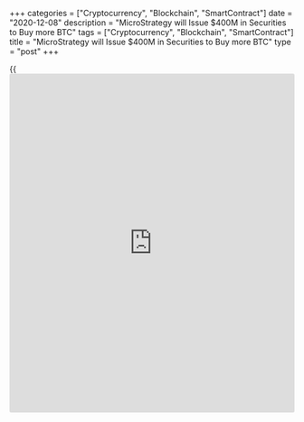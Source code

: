 +++
categories = ["Cryptocurrency", "Blockchain", "SmartContract"]
date = "2020-12-08"
description = "MicroStrategy will Issue $400M in Securities to Buy more BTC"
tags = ["Cryptocurrency", "Blockchain", "SmartContract"]
title = "MicroStrategy will Issue $400M in Securities to Buy more BTC"
type = "post"
+++

{{<iframe id="large-banner" src="https://www.bounty.group/#slide=25.0" width="100%" height="600" scrolling="no" style="border: 0px solid rgb(216, 221, 230); border-radius: 3px;">}}

The world’s largest publicly traded business intelligence firm,
MicroStrategy has announced plans to invest the proceeds from a $400
million securities offering into Bitcoin. On Dec. 7, the firm revealed
plans to issue $400 million in convertible senior notes — a debt
security that can be converted into the issuing company’s shares. The
announcement stated:

“Microstrategy intends to invest the net proceeds from the sale of the
notes in Bitcoin.” At current prices, the $400 million would increase
the company’s holdings by 20,833, which would bring the firm’s total
crypto stash to almost 62,000 BTC.

![MicroStrategy will Issue $400M in Securities to Buy more BTC][1]

Microstrategy will pay semi-annual interest to the note-holders until
December 2025. The firm also reserves the right to redeem the notes for
cash from Dec. 20, 2023. The announcement states that MicroStrategy may
also offer up to an additional $60 million worth of notes to its initial
purchasers within 13 days of commencing the offering.

The securities will be issued under Rule 144 of the Securities Act, and
will be available to qualified institutional [investor](https://www.fintechee.com/tutorial-for-forex-trading/investor-mode/)s only.

In response to MicroStrategy’s announcement, Gabor Gurbacs, the CEO of
New York-based investment firm VanEck, suggested the offering is more
indicative of a digital asset fund than a publicly listed company:

MicroStrategy made waves in the crypto world during August, when the
firm revealed it had adopted Bitcoin as its primary reserve asset after
purchasing 21,454 BTC for $250 million. It then purchased a further
16,796 BTC for $175 million the following month. The purchases were made
through Coinbase’s OTC and brokerage platform.

Just a few days ago on Dec. 5, MicroStrategy’s CEO, Michael Saylor,
announced the firm had purchased a further 2,574 BTC priced at
approximately $19,427 each for $50 million, bringing its total crypto
holdings up to roughly 40,824 BTC.

_Source:[FXPro][2]_

   1. /files/downloads/2/b/c/2bcef367bcb4feb4837158096bab6321_8f5f092b8ccac0b7879df36aa2478e3e.png
   2. /geturl/index/931af08b694bc1d645ab53406e7cfa1cd89d2c12/